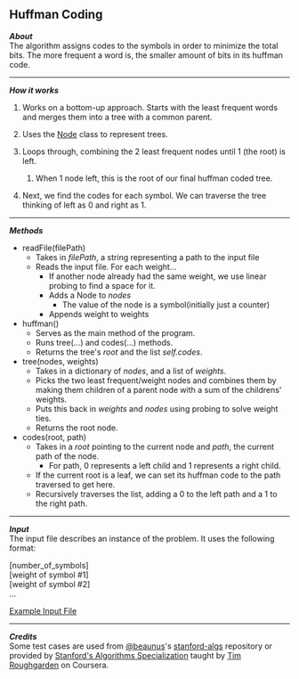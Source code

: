 ## Huffman Coding  
_**About**_  
The algorithm assigns codes to the symbols in order to minimize the total bits. The more frequent a word is, the smaller amount of bits in its huffman code.

---  

_**How it works**_  
1. Works on a bottom-up approach. Starts with the least frequent words and merges them into a tree with a common parent.  

1. Uses the [Node]( https://github.com/keshprad/Algorithms/tree/master/TreeNode ) class to represent trees.

1. Loops through, combining the 2 least frequent nodes until 1 (the root) is left. 
    1. When 1 node left, this is the root of our final huffman coded tree.  

1. Next, we find the codes for each symbol. We can traverse the tree thinking of left as 0 and right as 1.  

---  

_**Methods**_  
- readFile(filePath)  
    - Takes in _filePath_, a string representing a path to the input file
    - Reads the input file. For each weight...  
        - If another node already had the same weight, we use linear probing to find a space for it.
        - Adds a Node to _nodes_  
            - The value of the node is a symbol(initially just a counter)  
        - Appends weight to weights  
- huffman()
    - Serves as the main method of the program.  
    - Runs tree(...) and codes(...) methods.  
    - Returns the tree's _root_ and the list _self.codes_.  
- tree(nodes, weights)  
    - Takes in a dictionary of _nodes_, and a list of _weights_.  
    - Picks the two least frequent/weight nodes and combines them by making them children of a parent node with a sum of the childrens' weights.  
    - Puts this back in _weights_ and _nodes_ using probing to solve weight ties.  
    - Returns the root node.  
- codes(root, path)
    - Takes in a _root_ pointing to the current node and _path_, the current path of the node.  
        - For path, 0 represents a left child and 1 represents a right child.  
    - If the current root is a leaf, we can set its huffman code to the path traversed to get here.  
    - Recursively traverses the list, adding a 0 to the left path and a 1 to the right path.  

---  

_**Input**_  
The input file describes an instance of the problem. It uses the following format:  

\[number_of_symbols\]  
\[weight of symbol #1\]  
\[weight of symbol #2\]  
...  

[Example Input File]( )  

---    

_**Credits**_  
Some test cases are used from [@beaunus]( https://github.com/beaunus )'s [stanford-algs]( https://github.com/beaunus/stanford-algs ) repository or provided by [Stanford's Algorithms Specialization]( https://www.coursera.org/specializations/algorithms ) taught by [Tim Roughgarden]( https://www.linkedin.com/in/tim-roughgarden-1a594855 ) on Coursera.  
